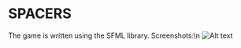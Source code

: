 # SPACERS
The game is written using the SFML library.
Screenshots:\n
![Alt text]([http://full/path/to/img.jpg](https://imageup.ru/img40/3940385/1.jpg?nc) "1")
